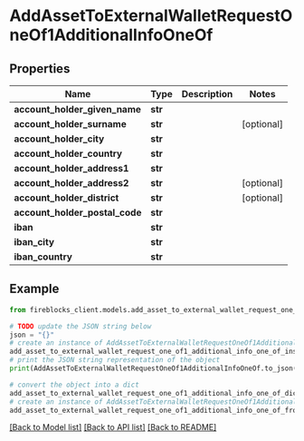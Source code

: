 # AddAssetToExternalWalletRequestOneOf1AdditionalInfoOneOf


## Properties

Name | Type | Description | Notes
------------ | ------------- | ------------- | -------------
**account_holder_given_name** | **str** |  | 
**account_holder_surname** | **str** |  | [optional] 
**account_holder_city** | **str** |  | 
**account_holder_country** | **str** |  | 
**account_holder_address1** | **str** |  | 
**account_holder_address2** | **str** |  | [optional] 
**account_holder_district** | **str** |  | [optional] 
**account_holder_postal_code** | **str** |  | 
**iban** | **str** |  | 
**iban_city** | **str** |  | 
**iban_country** | **str** |  | 

## Example

```python
from fireblocks_client.models.add_asset_to_external_wallet_request_one_of1_additional_info_one_of import AddAssetToExternalWalletRequestOneOf1AdditionalInfoOneOf

# TODO update the JSON string below
json = "{}"
# create an instance of AddAssetToExternalWalletRequestOneOf1AdditionalInfoOneOf from a JSON string
add_asset_to_external_wallet_request_one_of1_additional_info_one_of_instance = AddAssetToExternalWalletRequestOneOf1AdditionalInfoOneOf.from_json(json)
# print the JSON string representation of the object
print(AddAssetToExternalWalletRequestOneOf1AdditionalInfoOneOf.to_json())

# convert the object into a dict
add_asset_to_external_wallet_request_one_of1_additional_info_one_of_dict = add_asset_to_external_wallet_request_one_of1_additional_info_one_of_instance.to_dict()
# create an instance of AddAssetToExternalWalletRequestOneOf1AdditionalInfoOneOf from a dict
add_asset_to_external_wallet_request_one_of1_additional_info_one_of_from_dict = AddAssetToExternalWalletRequestOneOf1AdditionalInfoOneOf.from_dict(add_asset_to_external_wallet_request_one_of1_additional_info_one_of_dict)
```
[[Back to Model list]](../README.md#documentation-for-models) [[Back to API list]](../README.md#documentation-for-api-endpoints) [[Back to README]](../README.md)


